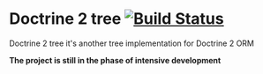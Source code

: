 Doctrine 2 tree [![Build Status](https://travis-ci.org/AdrianSkierniewski/doctrine2-tree.svg)](https://travis-ci.org/AdrianSkierniewski/doctrine2-tree)
===

Doctrine 2 tree it's another tree implementation for Doctrine 2 ORM

**The project is still in the phase of intensive development**

